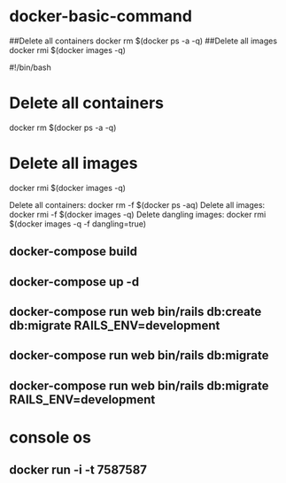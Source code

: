 # docker-basic-command

##Delete all containers
docker rm $(docker ps -a -q)
##Delete all images
docker rmi $(docker images -q)

#!/bin/bash
# Delete all containers
docker rm $(docker ps -a -q)
# Delete all images
docker rmi $(docker images -q)

Delete all containers: docker rm -f $(docker ps -aq)
Delete all images: docker rmi -f $(docker images -q)
Delete dangling images: docker rmi $(docker images -q -f dangling=true)



## docker-compose build
## docker-compose up -d

## docker-compose run web bin/rails db:create db:migrate RAILS_ENV=development
## docker-compose run web bin/rails db:migrate
## docker-compose run web bin/rails db:migrate RAILS_ENV=development


# console os
## docker run -i -t 7587587
